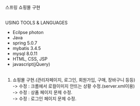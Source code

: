 스프링 쇼핑몰 구현<br><br>
 
 USING TOOLS & LANGUAGES
 
  + Ecilpse photon<br>
  + Java<br>
  + spring 5.0.7<br>
  + mybatis 3.4.5<br>
  + mysql  8.0.11<br>
  + HTML, CSS, JSP<br>
  + javascript(jQuery)<br><br>

1. 쇼핑몰 구현.(관리자페이지, 로그인, 회원가입, 구매, 장바구니 등등)<br>
   -> 수정 : 크롬에서 로컬이미지 안뜨는 상황 수정.(server.xml이용)<br>
   -> 수정 : 상품 페이지 문제 수정.<br>
   -> 수정 : 로그인 페이지 문제 수정.<br>
